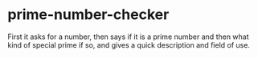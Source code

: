 # prime-number-checker
First it asks for a number, then says if it is a prime number and then what kind of special prime if so, and gives a quick description and field of use.
